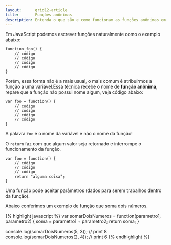 ```yaml
---
layout:      grid12-article
title:       Funções anônimas
description: Entenda o que são e como funcionam as funções anônimas em JavaScript
---
```


Em JavaScript podemos escrever funções naturalmente como o exemplo abaixo:

    function foo() {
        // código
        // código
        // código
        // código
    }

Porém, essa forma não é a mais usual, o mais comum é atribuírmos a função a uma variável.Essa técnica recebe o nome de
__função anônima__, repare que a função não possui nome algum, veja código abaixo:

    var foo = function() {
        // código
        // código
        // código
        // código
    }


A palavra `foo` é o nome da variável e não o nome da função!

O `return` faz com que algum valor seja retornado e interrompe o funcionamento da função.

    var foo = function() {
        // código
        // código
        // código
        return "alguma coisa";
    }

Uma função pode aceitar parâmetros (dados para serem trabalhos dentro da função).

Abaixo conferimos um exemplo de função que soma dois números.

{% highlight javascript %}
var somarDoisNumeros = function(parametro1, parametro2) {
    soma = parametro1 + parametro2;
    return soma;
}

console.log(somarDoisNumeros(5, 3));
// print 8
console.log(somarDoisNumeros(2, 4));
// print 6
{% endhighlight %}
